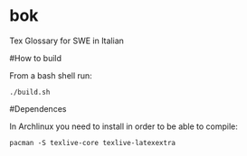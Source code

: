 # bok
Tex Glossary for SWE in Italian

#How to build

From a bash shell run:

```
./build.sh
```

#Dependences

In Archlinux you need to install in order to be able to compile:
```
pacman -S texlive-core texlive-latexextra
```
